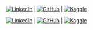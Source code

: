 [![LinkedIn](https://img.shields.io/badge/LinkedIn-0077B5?style=flat-square&logo=linkedin&logoColor=white)](https://www.linkedin.com/feed/) | 
[![GitHub](https://img.shields.io/badge/GitHub-181717?style=flat-square&logo=github&logoColor=white)](https://github.com/svgcibay) | 
[![Kaggle](https://img.shields.io/badge/Kaggle-20BEFF?style=flat-square&logo=kaggle&logoColor=white)](https://www.kaggle.com/sevgiyazc)

[![LinkedIn](https://img.shields.io/badge/LinkedIn-0077B5?style=flat-square&logo=linkedin&logoColor=white)](https://www.linkedin.com/feed/) | 
[![GitHub](https://img.shields.io/badge/GitHub-181717?style=flat-square&logo=github&logoColor=white)](https://github.com/svgcibay) | 
[![Kaggle](https://img.shields.io/badge/Kaggle-20BEFF?style=flat-square&logo=kaggle&logoColor=white)](https://www.kaggle.com/sevgiyazc)

